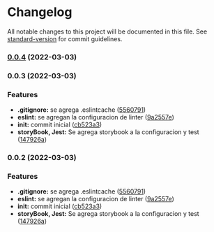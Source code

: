 # Changelog

All notable changes to this project will be documented in this file. See [standard-version](https://github.com/conventional-changelog/standard-version) for commit guidelines.

### [0.0.4](https://github.com/malopez1578/project-with-jest/compare/v0.0.3...v0.0.4) (2022-03-03)

### 0.0.3 (2022-03-03)

### Features

-   **.gitignore:** se agrega .eslintcache ([5560791](https://github.com/malopez1578/project-with-jest/commit/556079196dffd21709beb99106f6b9664a547a72))
-   **eslint:** se agregan la configuracion de linter ([9a2557e](https://github.com/malopez1578/project-with-jest/commit/9a2557eb7403105b8614dbb551abe773f9a11e3b))
-   **init:** commit inicial ([cb523a3](https://github.com/malopez1578/project-with-jest/commit/cb523a3c85b258c3cafd833de10aab85d94bd13f))
-   **storyBook, Jest:** Se agrega storybook a la configuracion y test ([147926a](https://github.com/malopez1578/project-with-jest/commit/147926a86a894f1dfbcd438fcd553c860a93ed0a))

### 0.0.2 (2022-03-03)

### Features

-   **.gitignore:** se agrega .eslintcache ([5560791](https://github.com/malopez1578/project-with-jest/commit/556079196dffd21709beb99106f6b9664a547a72))
-   **eslint:** se agregan la configuracion de linter ([9a2557e](https://github.com/malopez1578/project-with-jest/commit/9a2557eb7403105b8614dbb551abe773f9a11e3b))
-   **init:** commit inicial ([cb523a3](https://github.com/malopez1578/project-with-jest/commit/cb523a3c85b258c3cafd833de10aab85d94bd13f))
-   **storyBook, Jest:** Se agrega storybook a la configuracion y test ([147926a](https://github.com/malopez1578/project-with-jest/commit/147926a86a894f1dfbcd438fcd553c860a93ed0a))
